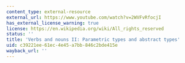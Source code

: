 ```yaml
---
content_type: external-resource
external_url: https://www.youtube.com/watch?v=2WVFvRfocjI
has_external_license_warning: true
license: https://en.wikipedia.org/wiki/All_rights_reserved
status: ''
title: 'Verbs and nouns II: Parametric types and abstract types'
uid: c39221ee-61ec-4e45-a7bb-846c2bde415e
wayback_url: ''
---
```

